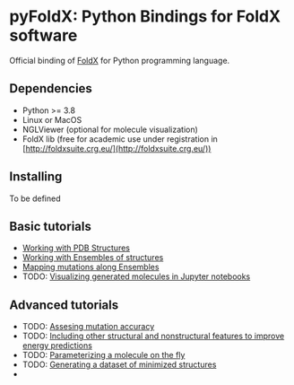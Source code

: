 # pyFoldX: Python Bindings for FoldX software

Official binding of [FoldX](http://foldxsuite.crg.eu/) for Python programming language.

## Dependencies

- Python >= 3.8
- Linux or MacOS
- NGLViewer (optional for molecule visualization)
- FoldX lib (free for academic use under registration in [http://foldxsuite.crg.eu/](http://foldxsuite.crg.eu/))

## Installing

To be defined

## Basic tutorials

- [Working with PDB Structures](https://github.com/leandroradusky/pyFoldX/blob/master/notebooks/StructureUsage.ipynb)
- [Working with Ensembles of structures](https://github.com/leandroradusky/pyFoldX/blob/master/notebooks/EnsembleStability.ipynb)
- [Mapping mutations along Ensembles](https://github.com/leandroradusky/pyFoldX/blob/master/notebooks/EnsembleMutation.ipynb)
- TODO: [Visualizing generated molecules in Jupyter notebooks]()

## Advanced tutorials

- TODO: [Assesing mutation accuracy]()
- TODO: [Including other structural and nonstructural features to improve energy predictions]()
- TODO: [Parameterizing a molecule on the fly]()
- TODO: [Generating a dataset of minimized structures]()
- 


